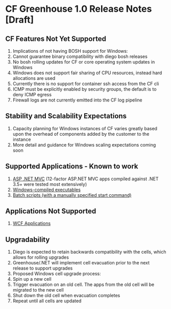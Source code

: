 # CF Greenhouse 1.0 Release Notes [Draft]
## CF Features Not Yet Supported
1. Implications of not having BOSH support for Windows:
  1. Cannot guarantee binary compatibility with diego bosh releases
  2. No bosh rolling updates for CF or core operating system updates in Windows
2. Windows does not support fair sharing of CPU resources, instead hard allocations are used
3. Currently there is no support for container ssh access from the CF cli
4. ICMP must be explicitly enabled by security groups, the default is to deny ICMP egress
5. Firewall logs are not currently emitted into the CF log pipeline

## Stability and Scalability Expectations
1. Capacity planning for Windows instances of CF varies greatly based upon the overhead of components added by the customer to the instance
2. More detail and guidance for Windows scaling expectations coming soon

## Supported Applications - Known to work
1. [ASP .NET MVC](https://github.com/cloudfoundry-incubator/wats/tree/af669382b4639e7605afc23f1dc8d48d8bfa5dd1/assets/nora/NoraPublished) (12-factor ASP.NET MVC apps compiled against .NET 3.5+ were tested most extensively)
2. [Windows-compiled executables](https://github.com/cloudfoundry-incubator/wats/tree/af669382b4639e7605afc23f1dc8d48d8bfa5dd1/assets/webapp)
3. [Batch scripts (with a manually specified start command)](https://github.com/cloudfoundry-incubator/wats/tree/af669382b4639e7605afc23f1dc8d48d8bfa5dd1/assets/batch-script)

## Applications Not Supported
1. [WCF Applications](http://forums.iis.net/t/1174466.aspx)

## Upgradability
1. Diego is expected to retain backwards compatibility with the cells, which allows for rolling upgrades
2. Greenhouse/.NET will implement cell evacuation prior to the next release to support upgrades
3. Proposed Windows cell upgrade process:
  1. Spin up a new cell
  2. Trigger evacuation on an old cell. The apps from the old cell will be migrated to the new cell
  3. Shut down the old cell when evacuation completes
  4. Repeat until all cells are updated
